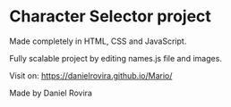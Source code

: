 # Character Selector project

Made completely in HTML, CSS and JavaScript.

Fully scalable project by editing names.js file and images.

Visit on: https://danielrovira.github.io/Mario/

Made by Daniel Rovira
